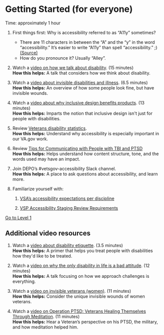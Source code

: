# Getting Started (for everyone)

Time: approximately 1 hour

1. First things first: Why is accessibility referred to as “A11y” sometimes?
    * There are 11 characters in between the “A” and the “y” in the word “accessibility.” It’s easier to write “A11y” than spell “accessibility.” ;) [(Source)](https://www.boia.org/blog/what-is-a11y)
    * How do you pronounce it? Usually “Alley”. 

1. Watch a [video on how we talk about disability](https://youtu.be/4WIP1VgPnco). (15 minutes)<br/>
    **How this helps:** A talk that considers how we think about disability. 

1. Watch a [video about invisible disabilities and illness](https://youtu.be/2nI3kSy__OA). (6.5 minutes)<br/>
    **How this helps:** An overview of how some people look fine, but have invisible wounds.

1. Watch a [video about why inclusive design benefits products](https://www.youtube.com/watch?v=g2m97gPI70I). (13 minutes)<br/>
    **How this helps:** Imparts the notion that inclusive design isn't just for people with disabilities.

1. Review [Veterans disability statistics](https://github.com/department-of-veterans-affairs/va.gov-team/blob/master/teams/vsa/accessibility/veterans-disability-statistics.md).<br/>
    **How this helps:** Understand why accessibility is especially important in our VA.gov work.

1. Review [Tips for Communicating with People with TBI and PTSD](https://www.brainline.org/article/tips-communicating-people-tbi-and-ptsd)<br/>
    **How this helps:** Helps understand how content structure, tone, and the words used may have an impact.

1. Join DEPO’s #vetsgov-accessibility Slack channel. <br/>
    **How this helps:** A place to ask questions about accessibility, and learn more.

1. Familiarize yourself with:<br/>
    1. [VSA’s accessibility expectations per discipline](https://github.com/department-of-veterans-affairs/va.gov-team/blob/master/teams/vsa/design/vsa-accessibility-expectations.md)
    
    1. [VSP Accessibility Staging Review Requirements](https://github.com/department-of-veterans-affairs/va.gov-team/blob/master/platform/accessibility/guidance/staging-review-processes.md#before-you-request-a-review)

[Go to Level 1](https://github.com/department-of-veterans-affairs/va.gov-team/blob/master/teams/vsa/accessibility/a11y-champs/01-level.md#level-1)


## Additional video resources

1. Watch a [video about disability etiquette](https://www.youtube.com/watch?v=Gv1aDEFlXq8). (3.5 minutes)<br/>
    **How this helps:** A primer that helps you treat people with disabilities how they'd like to be treated. 
    
1. Watch a [video on why the only disability in life is a bad attitude](https://youtu.be/VTViAugjjRg). (12 minutes)<br/>
    **How this helps:** A talk focusing on how we approach challenges is everything. 

1. Watch a [video on invisible veterans (women)](https://youtu.be/XAlQVWH9g7E). (11 minutes)<br/>
    **How this helps:** Consider the unique invisible wounds of women veterans.

1. Watch a [video on Operation PTSD: Veterans Healing Themselves Through Meditation](https://youtu.be/yA1O5gmP4eg). (11 minutes)<br/>
    **How this helps:** Hear a Veteran’s perspective on his PTSD, the military, and how meditation helped him. 
